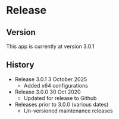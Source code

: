 # Release

## Version
This app is currently at version 3.0.1

## History
* Release 3.0.1 3 October 2025
	* Added x64 configurations
 * Release 3.0.0 30 Oct 2020
	* Updated for release to Github
* Releases prior to 3.0.0 (various dates)
	* Un-versioned maintenance releases
